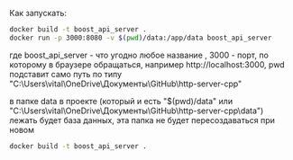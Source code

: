 Как запускать:

```bash
docker build -t boost_api_server .
docker run -p 3000:8080 -v $(pwd)/data:/app/data boost_api_server
```
где boost_api_server - что угодно любое  название , 3000 - порт, по которому в браузере обращаться, например http://localhost:3000, pwd подставит само путь по типу "C:\Users\vital\OneDrive\Документы\GitHub\http-server-cpp"

в папке data в проекте (который и есть "$(pwd)/data" или "C:\Users\vital\OneDrive\Документы\GitHub\http-server-cpp\data") лежать будет база данных, эта папка не будет пересоздаваться при новом 
```bash
docker build -t boost_api_server .
```